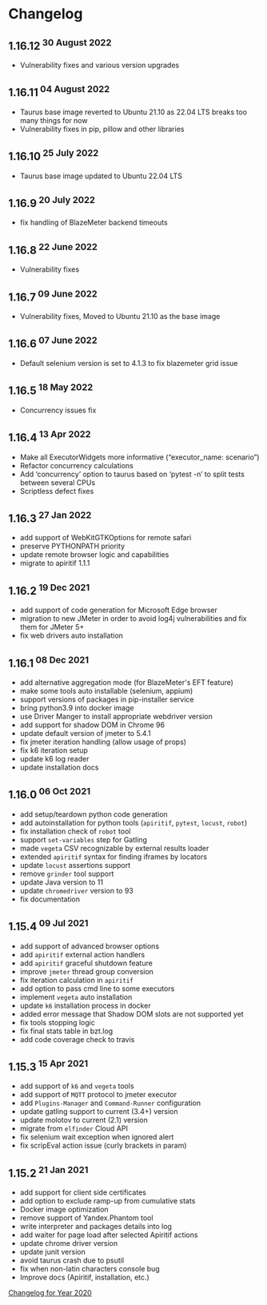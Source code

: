 # Changelog

## 1.16.12<sup> 30 August 2022</sup>
- Vulnerability fixes and various version upgrades

## 1.16.11<sup> 04 August 2022</sup>
- Taurus base image reverted to Ubuntu 21.10 as 22.04 LTS breaks too many things for now
- Vulnerability fixes in pip, pillow and other libraries

## 1.16.10<sup> 25 July 2022</sup>
- Taurus base image updated to Ubuntu 22.04 LTS

## 1.16.9<sup> 20 July 2022</sup>
- fix handling of BlazeMeter backend timeouts

## 1.16.8<sup> 22 June 2022</sup>
- Vulnerability fixes

## 1.16.7<sup> 09 June 2022</sup>
- Vulnerability fixes, Moved to Ubuntu 21.10 as the base image

## 1.16.6<sup> 07 June 2022</sup>
- Default selenium version is set to 4.1.3 to fix blazemeter grid issue

## 1.16.5<sup> 18 May 2022</sup>
- Concurrency issues fix

## 1.16.4<sup> 13 Apr 2022</sup>
- Make all ExecutorWidgets more informative (“executor_name: scenario”)
- Refactor concurrency calculations
- Add ‘concurrency’ option to taurus based on ‘pytest -n’ to split tests between several CPUs
- Scriptless defect fixes

## 1.16.3<sup> 27 Jan 2022</sup>
- add support of WebKitGTKOptions for remote safari
- preserve PYTHONPATH priority
- update remote browser logic and capabilities
- migrate to apiritif 1.1.1

## 1.16.2<sup> 19 Dec 2021</sup>
- add support of code generation for Microsoft Edge browser
- migration to new JMeter in order to avoid log4j vulnerabilities and fix them for JMeter 5+
- fix web drivers auto installation

## 1.16.1<sup> 08 Dec 2021</sup>
- add alternative aggregation mode (for BlazeMeter's EFT feature)
- make some tools auto installable (selenium, appium)
- support versions of packages in pip-installer service
- bring python3.9 into docker image
- use Driver Manger to install appropriate webdriver version
- add support for shadow DOM in Chrome 96
- update default version of jmeter to 5.4.1
- fix jmeter iteration handling (allow usage of props)
- fix k6 iteration setup
- update k6 log reader
- update installation docs

## 1.16.0<sup> 06 Oct 2021</sup>
- add setup/teardown python code generation
- add autoinstallation for python tools (`apiritif`, `pytest`, `locust`, `robot`)
- fix installation check of `robot` tool
- support `set-variables` step for Gatling
- made `vegeta` CSV recognizable by external results loader
- extended `apiritif` syntax for finding iframes by locators
- update `locust` assertions support
- remove `grinder` tool support
- update Java version to 11
- update `chromedriver` version to 93
- fix documentation

## 1.15.4<sup> 09 Jul 2021</sup>
- add support of advanced browser options
- add `apiritif` external action handlers
- add `apiritif` graceful shutdown feature
- improve `jmeter` thread group conversion  
- fix iteration calculation in `apiritif`
- add option to pass cmd line to some executors
- implement `vegeta` auto installation
- update `k6` installation process in docker
- added error message that Shadow DOM slots are not supported yet
- fix tools stopping logic
- fix final stats table in bzt.log
- add code coverage check to travis


## 1.15.3<sup> 15 Apr 2021</sup>
- add support of `k6` and `vegeta` tools
- add support of `MQTT` protocol to jmeter executor
- add `Plugins-Manager` and `Command-Runner` configuration
- update gatling support to current (3.4+) version
- update molotov to current (2.1) version
- migrate from `elfinder` Cloud API
- fix selenium wait exception when ignored alert
- fix scripEval action issue (curly brackets in param)


## 1.15.2<sup> 21 Jan 2021</sup>
 - add support for client side certificates
 - add option to exclude ramp-up from cumulative stats
 - Docker image optimization
 - remove support of Yandex.Phantom tool
 - write interpreter and packages details into log
 - add waiter for page load after selected Apiritif actions
 - update chrome driver version
 - update junit version
 - avoid taurus crash due to psutil
 - fix when non-latin characters console bug
 - Improve docs (Apiritif, installation, etc.)

[Changelog for Year 2020](Changelog2020.md)